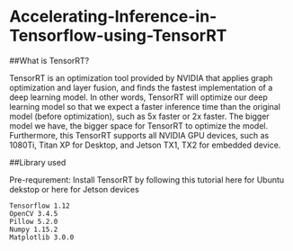 # Accelerating-Inference-in-Tensorflow-using-TensorRT

##What is TensorRT?

TensorRT is an optimization tool provided by NVIDIA that applies graph optimization and layer fusion, and finds the fastest implementation of a deep learning model. In other words, TensorRT will optimize our deep learning model so that we expect a faster inference time than the original model (before optimization), such as 5x faster or 2x faster. The bigger model we have, the bigger space for TensorRT to optimize the model. Furthermore, this TensorRT supports all NVIDIA GPU devices, such as 1080Ti, Titan XP for Desktop, and Jetson TX1, TX2 for embedded device.

##Library used

Pre-requrement: Install TensorRT by following this tutorial here for Ubuntu dekstop or here for Jetson devices

    Tensorflow 1.12
    OpenCV 3.4.5
    Pillow 5.2.0
    Numpy 1.15.2
    Matplotlib 3.0.0
